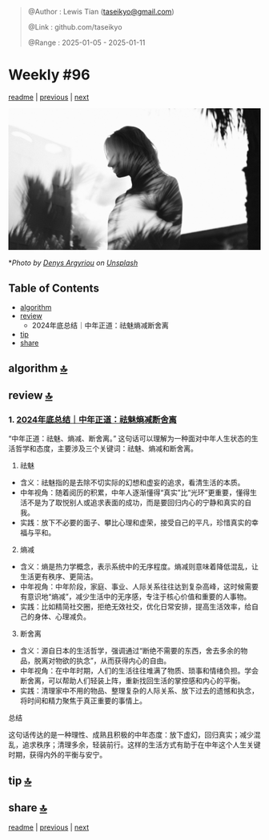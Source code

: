 > @Author  : Lewis Tian (taseikyo@gmail.com)
>
> @Link    : github.com/taseikyo
>
> @Range   : 2025-01-05 - 2025-01-11

# Weekly #96

[readme](../README.md) | [previous](202501W1.md) | [next](202501W3.md)

![](../images/2025/01/denys-argyriou-i76LC1sJdoI-unsplash.jpg "Weekly #96")

\**Photo by [Denys Argyriou](https://unsplash.com/@argyriou) on [Unsplash](https://unsplash.com/photos/silhouette-man-with-layered-palm-tree-photograph-i76LC1sJdoI)*

## Table of Contents

- [algorithm](#algorithm-)
- [review](#review-)
	- 2024年底总结｜中年正道：祛魅熵减断舍离
- [tip](#tip-)
- [share](#share-)

## algorithm [🔝](#weekly-96)

## review [🔝](#weekly-96)

### 1. [2024年底总结｜中年正道：祛魅熵减断舍离](https://www.jiemin.com/archives/1793.html)

“中年正道：祛魅、熵减、断舍离。” 这句话可以理解为一种面对中年人生状态的生活哲学和态度，主要涉及三个关键词：祛魅、熵减和断舍离。

1. 祛魅

- 含义：祛魅指的是去除不切实际的幻想和虚妄的追求，看清生活的本质。
- 中年视角：随着阅历的积累，中年人逐渐懂得“真实”比“光环”更重要，懂得生活不是为了取悦别人或追求表面的成功，而是要回归内心的宁静和真实的自我。
- 实践：放下不必要的面子、攀比心理和虚荣，接受自己的平凡，珍惜真实的幸福与平和。

2. 熵减

- 含义：熵是热力学概念，表示系统中的无序程度。熵减则意味着降低混乱，让生活更有秩序、更简洁。
- 中年视角：中年阶段，家庭、事业、人际关系往往达到复杂高峰，这时候需要有意识地“熵减”，减少生活中的无序感，专注于核心价值和重要的人事物。
- 实践：比如精简社交圈，拒绝无效社交，优化日常安排，提高生活效率，给自己的身体、心理减负。

3. 断舍离

- 含义：源自日本的生活哲学，强调通过“断绝不需要的东西，舍去多余的物品，脱离对物欲的执念”，从而获得内心的自由。
- 中年视角：在中年时期，人们的生活往往堆满了物质、琐事和情绪负担。学会断舍离，可以帮助人们轻装上阵，重新找回生活的掌控感和内心的平衡。
- 实践：清理家中不用的物品、整理复杂的人际关系、放下过去的遗憾和执念，将时间和精力聚焦于真正重要的事情上。

总结

这句话传达的是一种理性、成熟且积极的中年态度：放下虚幻，回归真实；减少混乱，追求秩序；清理多余，轻装前行。这样的生活方式有助于在中年这个人生关键时期，获得内外的平衡与安宁。

## tip [🔝](#weekly-96)

## share [🔝](#weekly-96)

[readme](../README.md) | [previous](202501W1.md) | [next](202501W3.md)

